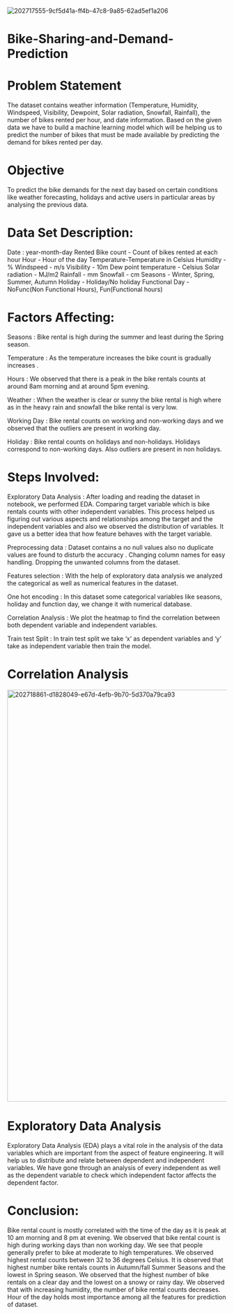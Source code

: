![202717555-9cf5d41a-ff4b-47c8-9a85-62ad5ef1a206](https://user-images.githubusercontent.com/111070329/211984610-09d1b583-8c80-41f8-bc13-25f21a03c98b.png)

# Bike-Sharing-and-Demand-Prediction

# Problem Statement

The dataset contains weather information (Temperature, Humidity, Windspeed, Visibility, Dewpoint, Solar radiation, Snowfall, Rainfall), the number of bikes rented per hour, and date information. Based on the given data we have to build a machine learning model which will be helping us to predict the number of bikes that must be made available by predicting the demand for bikes rented per day.

# Objective

To predict the bike demands for the next day based on certain conditions like weather forecasting, holidays and active users in particular areas by analysing the previous data.

# Data Set Description:

Date : year-month-day Rented Bike count - Count of bikes rented at each hour Hour - Hour of the day Temperature-Temperature in Celsius Humidity - % Windspeed - m/s Visibility - 10m Dew point temperature - Celsius Solar radiation - MJ/m2 Rainfall - mm Snowfall - cm Seasons - Winter, Spring, Summer, Autumn Holiday - Holiday/No holiday Functional Day - NoFunc(Non Functional Hours), Fun(Functional hours)

# Factors Affecting:

Seasons : Bike rental is high during the summer and least during the Spring season.

Temperature : As the temperature increases the bike count is gradually increases .

Hours : We observed that there is a peak in the bike rentals counts at around 8am morning and at around 5pm evening.

Weather : When the weather is clear or sunny the bike rental is high where as in the heavy rain and snowfall the bike rental is very low.

Working Day : Bike rental counts on working and non-working days and we observed that the outliers are present in working day.

Holiday : Bike rental counts on holidays and non-holidays. Holidays correspond to non-working days. Also outliers are present in non holidays.

# Steps Involved:

Exploratory Data Analysis : After loading and reading the dataset in notebook, we performed EDA. Comparing target variable which is bike rentals counts with other independent variables. This process helped us figuring out various aspects and relationships among the target and the independent variables and also we observed the distribution of variables. It gave us a better idea that how feature behaves with the target variable.

Preprocessing data : Dataset contains a no null values also no duplicate values are found to disturb the accuracy . Changing column names for easy handling. Dropping the unwanted columns from the dataset.

Features selection : With the help of exploratory data analysis we analyzed the categorical as well as numerical features in the dataset.

One hot encoding : In this dataset some categorical variables like seasons, holiday and function day, we change it with numerical database.

Correlation Analysis : We plot the heatmap to find the correlation between both dependent variable and independent variables.

Train test Split : In train test split we take ‘x’ as dependent variables and ‘y’ take as independent variable then train the model.


# Correlation Analysis

<img width="943" alt="202718861-d1828049-e67d-4efb-9b70-5d370a79ca93" src="https://user-images.githubusercontent.com/111070329/211995443-5a89384a-86fd-40b6-97d0-0942832b2ac3.png">

# Exploratory Data Analysis

Exploratory Data Analysis (EDA) plays a vital role in the analysis of the data variables which are important from the aspect of feature engineering. It will help us to distribute and relate between dependent and independent variables. We have gone through an analysis of every independent as well as the dependent variable to check which independent factor affects the dependent factor.



# Conclusion:

Bike rental count is mostly correlated with the time of the day as it is peak at 10 am morning and 8 pm at evening. We observed that bike rental count is high during working days than non working day. We see that people generally prefer to bike at moderate to high temperatures. We observed highest rental counts between 32 to 36 degrees Celsius. It is observed that highest number bike rentals counts in Autumn/fall Summer Seasons and the lowest in Spring season. We observed that the highest number of bike rentals on a clear day and the lowest on a snowy or rainy day. We observed that with increasing humidity, the number of bike rental counts decreases. Hour of the day holds most importance among all the features for prediction of dataset.

